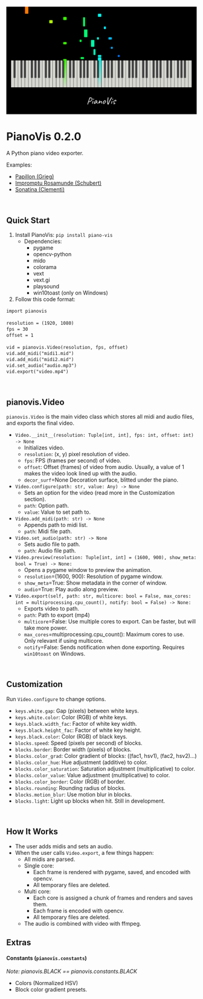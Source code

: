 ![logo](pianovis/images/logo_large.png)

# PianoVis 0.2.0

A Python piano video exporter.

Examples:
* [Papillon (Grieg)](https://www.youtube.com/watch?v=mUAQ6-2oa2w)
* [Impromptu Rosamunde (Schubert)](https://www.youtube.com/watch?v=y0lmpqP2AGY)
* [Sonatina (Clementi)](https://www.youtube.com/watch?v=kfebLsnU1qE)

<br>

## Quick Start

1. Install PianoVis: `pip install piano-vis`
    * Dependencies:
        * pygame
        * opencv-python
        * mido
        * colorama
        * vext
        * vext.gi
        * playsound
        * win10toast (only on Windows)
2. Follow this code format:
```python3
import pianovis

resolution = (1920, 1080)
fps = 30
offset = 1

vid = pianovis.Video(resolution, fps, offset)
vid.add_midi("midi1.mid")
vid.add_midi("midi2.mid")
vid.set_audio("audio.mp3")
vid.export("video.mp4")
```

<br>

## pianovis.Video

`pianovis.Video` is the main video class which stores all midi and audio files, and exports the final video.
* `Video.__init__(resolution: Tuple[int, int], fps: int, offset: int) -> None`
    * Initializes video.
    * `resolution`: (x, y) pixel resolution of video.
    * `fps`: FPS (frames per second) of video.
    * `offset`: Offset (frames) of video from audio. Usually, a value of 1 makes the video look lined up with the audio.
    * `decor_surf`=None Decoration surface, blitted under the piano.
* `Video.configure(path: str, value: Any) -> None`
    * Sets an option for the video (read more in the Customization section).
    * `path`: Option path.
    * `value`: Value to set path to.
* `Video.add_midi(path: str) -> None`
    * Appends path to midi list.
    * `path`: Midi file path.
* `Video.set_audio(path: str) -> None`
    * Sets audio file to path.
    * `path`: Audio file path.
* `Video.preview(resolution: Tuple[int, int] = (1600, 900), show_meta: bool = True) -> None:`
    * Opens a pygame window to preview the animation.
    * `resolution`=(1600, 900): Resolution of pygame window.
    * `show_meta`=True: Show metadata in the corner of window.
    * `audio`=True: Play audio along preview.
* `Video.export(self, path: str, multicore: bool = False, max_cores: int = multiprocessing.cpu_count(), notify: bool = False) -> None:`
    * Exports video to path.
    * `path`: Path to export (mp4)
    * `multicore`=False: Use multiple cores to export. Can be faster, but will take more power.
    * `max_cores`=multiprocessing.cpu_count(): Maximum cores to use. Only relevant if using multicore.
    * `notify`=False: Sends notification when done exporting. Requires `win10toast` on Windows.

<br>

## Customization

Run `Video.configure` to change options.
* `keys.white.gap`: Gap (pixels) between white keys.
* `keys.white.color`: Color (RGB) of white keys.
* `keys.black.width_fac`: Factor of white key width.
* `keys.black.height_fac`: Factor of white key height.
* `keys.black.color`: Color (RGB) of black keys.
* `blocks.speed`: Speed (pixels per second) of blocks.
* `blocks.border`: Border width (pixels) of blocks.
* `blocks.color_grad`: Color gradient of blocks: ((fac1, hsv1), (fac2, hsv2)...)
* `blocks.color_hue`: Hue adjustment (additive) to color.
* `blocks.color_saturation`: Saturation adjustment (multiplicative) to color.
* `blocks.color_value`: Value adjustment (multiplicative) to color.
* `blocks.color_border`: Color (RGB) of border.
* `blocks.rounding`: Rounding radius of blocks.
* `blocks.motion_blur`: Use motion blur in blocks.
* `blocks.light`: Light up blocks when hit. Still in development.

<br>

## How It Works

* The user adds midis and sets an audio.
* When the user calls `Video.export`, a few things happen:
    * All midis are parsed.
    * Single core:
        * Each frame is rendered with pygame, saved, and encoded with opencv.
        * All temporary files are deleted.
    * Multi core:
        * Each core is assigned a chunk of frames and renders and saves them.
        * Each frame is encoded with opencv.
        * All temporary files are deleted.
    * The audio is combined with video with ffmpeg.

## Extras

#### Constants (`pianovis.constants`)
_Note: pianovis.BLACK == pianovis.constants.BLACK_
* Colors (Normalized HSV)
* Block color gradient presets.
